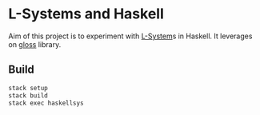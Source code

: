 # L-Systems and Haskell

Aim of this project is to experiment with [L-System](https://en.wikipedia.org/wiki/L-system)s in Haskell.
It leverages on [gloss](https://hackage.haskell.org/package/gloss) library.

## Build
```bash
stack setup
stack build
stack exec haskellsys
```
